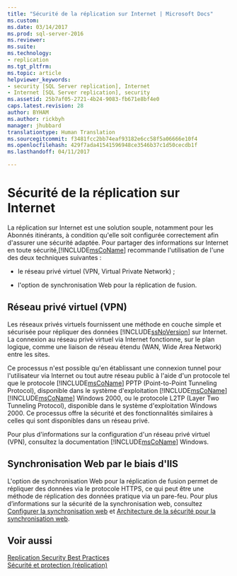 ```yaml
---
title: "Sécurité de la réplication sur Internet | Microsoft Docs"
ms.custom: 
ms.date: 03/14/2017
ms.prod: sql-server-2016
ms.reviewer: 
ms.suite: 
ms.technology:
- replication
ms.tgt_pltfrm: 
ms.topic: article
helpviewer_keywords:
- security [SQL Server replication], Internet
- Internet [SQL Server replication], security
ms.assetid: 25b7af05-2721-4b24-9083-fb671e8bf4e0
caps.latest.revision: 28
author: BYHAM
ms.author: rickbyh
manager: jhubbard
translationtype: Human Translation
ms.sourcegitcommit: f3481fcc2bb74eaf93182e6cc58f5a06666e10f4
ms.openlocfilehash: 429f7ada41541596948ce3546b37c1d50cecdb1f
ms.lasthandoff: 04/11/2017

---
```

# <a name="securing-replication-over-the-internet"></a>Sécurité de la réplication sur Internet
  La réplication sur Internet est une solution souple, notamment pour les Abonnés itinérants, à condition qu'elle soit configurée correctement afin d'assurer une sécurité adaptée. Pour partager des informations sur Internet en toute sécurité,[!INCLUDE[msCoName](../../../includes/msconame-md.md)] recommande l'utilisation de l'une des deux techniques suivantes :  
  
-   le réseau privé virtuel (VPN, Virtual Private Network) ;  
  
-   l'option de synchronisation Web pour la réplication de fusion.  
  
## <a name="virtual-private-network"></a>Réseau privé virtuel (VPN)  
 Les réseaux privés virtuels fournissent une méthode en couche simple et sécurisée pour répliquer des données [!INCLUDE[ssNoVersion](../../../includes/ssnoversion-md.md)] sur Internet. La connexion au réseau privé virtuel via Internet fonctionne, sur le plan logique, comme une liaison de réseau étendu (WAN, Wide Area Network) entre les sites.  
  
 Ce processus n'est possible qu'en établissant une connexion tunnel pour l'utilisateur via Internet ou tout autre réseau public à l'aide d'un protocole tel que le protocole [!INCLUDE[msCoName](../../../includes/msconame-md.md)] PPTP (Point-to-Point Tunneling Protocol), disponible dans le système d'exploitation [!INCLUDE[msCoName](../../../includes/msconame-md.md)] [!INCLUDE[msCoName](../../../includes/msconame-md.md)] Windows 2000, ou le protocole L2TP (Layer Two Tunneling Protocol), disponible dans le système d'exploitation Windows 2000. Ce processus offre la sécurité et des fonctionnalités similaires à celles qui sont disponibles dans un réseau privé.  
  
 Pour plus d'informations sur la configuration d'un réseau privé virtuel (VPN), consultez la documentation [!INCLUDE[msCoName](../../../includes/msconame-md.md)] Windows.  
  
## <a name="web-synchronization-through-iis"></a>Synchronisation Web par le biais d'IIS  
 L'option de synchronisation Web pour la réplication de fusion permet de répliquer des données via le protocole HTTPS, ce qui peut être une méthode de réplication des données pratique via un pare-feu. Pour plus d’informations sur la sécurité de la synchronisation web, consultez [Configurer la synchronisation web](../../../relational-databases/replication/configure-web-synchronization.md) et [Architecture de la sécurité pour la synchronisation web](../../../relational-databases/replication/security/security-architecture-for-web-synchronization.md).  
  
## <a name="see-also"></a>Voir aussi  
 [Replication Security Best Practices](../../../relational-databases/replication/security/replication-security-best-practices.md)   
 [Sécurité et protection &#40;réplication&#41;](../../../relational-databases/replication/security/security-and-protection-replication.md)  
  
  
